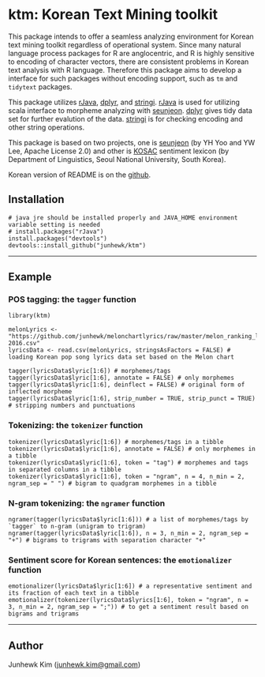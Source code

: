 # ktm: Korean Text Mining toolkit

This package intends to offer a seamless analyzing environment for Korean text mining toolkit regardless of operational system. Since many natural language process packages for R are anglocentric, and R is highly sensitive to encoding of character vectors, there are consistent problems in Korean text analysis with R language. Therefore this package aims to develop a interface for such packages without encoding support, such as `tm` and `tidytext` packages.

This package utilizes [rJava](https://cran.r-project.org/package=rJava),  [dplyr](https://cran.r-project.org/package=dplyr), and [stringi](https:://cran.r-project.org/package=stringi). [rJava](https://cran.r-project.org/package=rJava) is used for utilizing scala interface to morpheme analyzing with [seunjeon](https://bitbucket.org/eunjeon/seunjeon).  [dplyr](https://cran.r-project.org/package=dplyr) gives tidy data set for further evalution of the data. [stringi](https:://cran.r-project.org/package=stringi) is for checking encoding and other string operations.

This package is based on two projects, one is [seunjeon](https://bitbucket.org/eunjeon/seunjeon) (by YH Yoo and YW Lee, Apache License 2.0) and other is [KOSAC](http://word.snu.ac.kr/kosac) sentiment lexicon (by Department of Linguistics, Seoul National University, South Korea).

Korean version of README is on the [github](https://github.com/junhewk/ktm/blob/master/README.rmd).

## Installation

```
# java jre should be installed properly and JAVA_HOME environment variable setting is needed
# install.packages("rJava")
install.packages("devtools")
devtools::install_github("junhewk/ktm")
```

***

## Example

### POS tagging: the `tagger` function

```
library(ktm)

melonLyrics <- "https://github.com/junhewk/melonchartlyrics/raw/master/melon_ranking_lyrics_1964-2016.csv"
lyricsData <- read.csv(melonLyrics, stringsAsFactors = FALSE) # loading Korean pop song lyrics data set based on the Melon chart

tagger(lyricsData$lyric[1:6]) # morphemes/tags
tagger(lyricsData$lyric[1:6], annotate = FALSE) # only morphemes
tagger(lyricsData$lyric[1:6], deinflect = FALSE) # original form of inflected morpheme
tagger(lyricsData$lyric[1:6], strip_number = TRUE, strip_punct = TRUE) # stripping numbers and punctuations
```

### Tokenizing: the `tokenizer` function

```
tokenizer(lyricsData$lyric[1:6]) # morphemes/tags in a tibble
tokenizer(lyricsData$lyric[1:6], annotate = FALSE) # only morphemes in a tibble
tokenizer(lyricsData$lyric[1:6], token = "tag") # morphemes and tags in separated columns in a tibble
tokenizer(lyricsData$lyric[1:6], token = "ngram", n = 4, n_min = 2, ngram_sep = " ") # bigram to quadgram morphemes in a tibble
```

### N-gram tokenizing: the `ngramer` function

```
ngramer(tagger(lyricsData$lyric[1:6])) # a list of morphemes/tags by `tagger` to n-gram (unigram to trigram)
ngramer(tagger(lyricsData$lyric[1:6]), n = 3, n_min = 2, ngram_sep = "+") # bigrams to trigrams with separation character "+"
```

### Sentiment score for Korean sentences: the `emotionalizer` function

```
emotionalizer(lyricsData$lyric[1:6]) # a representative sentiment and its fraction of each text in a tibble
emotionalizer(tokenizer(lyricsData$lyrics[1:6], token = "ngram", n = 3, n_min = 2, ngram_sep = ";")) # to get a sentiment result based on bigrams and trigrams
```

***

## Author

Junhewk Kim (junhewk.kim@gmail.com)
